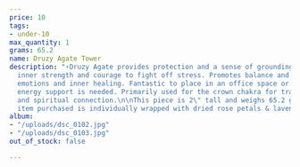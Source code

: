 ```yaml
---
price: 10
tags:
- under-10
max_quantity: 1
grams: 65.2
name: Druzy Agate Tower
description: "⚡Druzy Agate provides protection and a sense of grounding energy. Brings
  inner strength and courage to fight off stress. Promotes balance and clarity with
  emotions and inner healing. Fantastic to place in an office space or a space where
  energy support is needed. Primarily used for the crown chakra for transformation
  and spiritual connection.\n\nThis piece is 2\" tall and weighs 65.2 grams. Each
  item purchased is individually wrapped with dried rose petals & lavender! "
album:
- "/uploads/dsc_0102.jpg"
- "/uploads/dsc_0103.jpg"
out_of_stock: false

---
```

